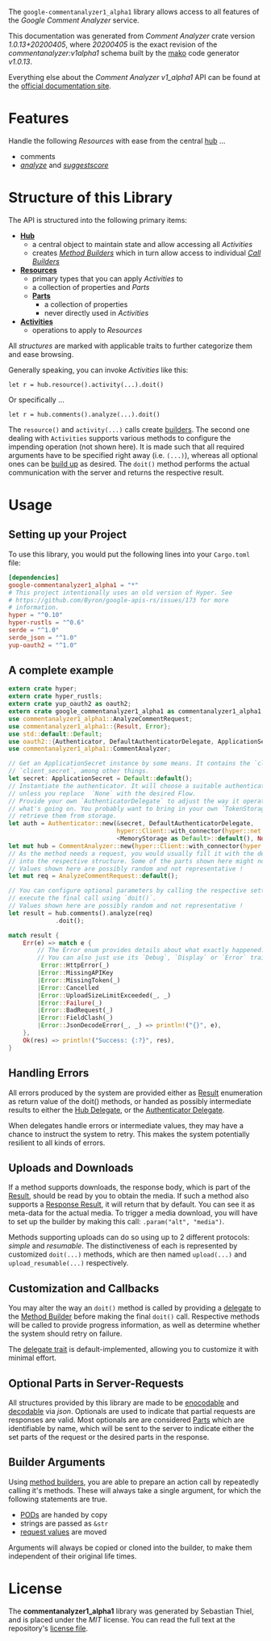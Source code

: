 <!---
DO NOT EDIT !
This file was generated automatically from 'src/mako/api/README.md.mako'
DO NOT EDIT !
-->
The `google-commentanalyzer1_alpha1` library allows access to all features of the *Google Comment Analyzer* service.

This documentation was generated from *Comment Analyzer* crate version *1.0.13+20200405*, where *20200405* is the exact revision of the *commentanalyzer:v1alpha1* schema built by the [mako](http://www.makotemplates.org/) code generator *v1.0.13*.

Everything else about the *Comment Analyzer* *v1_alpha1* API can be found at the
[official documentation site](https://github.com/conversationai/perspectiveapi/blob/master/README.md).
# Features

Handle the following *Resources* with ease from the central [hub](https://docs.rs/google-commentanalyzer1_alpha1/1.0.13+20200405/google_commentanalyzer1_alpha1/struct.CommentAnalyzer.html) ... 

* comments
 * [*analyze*](https://docs.rs/google-commentanalyzer1_alpha1/1.0.13+20200405/google_commentanalyzer1_alpha1/struct.CommentAnalyzeCall.html) and [*suggestscore*](https://docs.rs/google-commentanalyzer1_alpha1/1.0.13+20200405/google_commentanalyzer1_alpha1/struct.CommentSuggestscoreCall.html)




# Structure of this Library

The API is structured into the following primary items:

* **[Hub](https://docs.rs/google-commentanalyzer1_alpha1/1.0.13+20200405/google_commentanalyzer1_alpha1/struct.CommentAnalyzer.html)**
    * a central object to maintain state and allow accessing all *Activities*
    * creates [*Method Builders*](https://docs.rs/google-commentanalyzer1_alpha1/1.0.13+20200405/google_commentanalyzer1_alpha1/trait.MethodsBuilder.html) which in turn
      allow access to individual [*Call Builders*](https://docs.rs/google-commentanalyzer1_alpha1/1.0.13+20200405/google_commentanalyzer1_alpha1/trait.CallBuilder.html)
* **[Resources](https://docs.rs/google-commentanalyzer1_alpha1/1.0.13+20200405/google_commentanalyzer1_alpha1/trait.Resource.html)**
    * primary types that you can apply *Activities* to
    * a collection of properties and *Parts*
    * **[Parts](https://docs.rs/google-commentanalyzer1_alpha1/1.0.13+20200405/google_commentanalyzer1_alpha1/trait.Part.html)**
        * a collection of properties
        * never directly used in *Activities*
* **[Activities](https://docs.rs/google-commentanalyzer1_alpha1/1.0.13+20200405/google_commentanalyzer1_alpha1/trait.CallBuilder.html)**
    * operations to apply to *Resources*

All *structures* are marked with applicable traits to further categorize them and ease browsing.

Generally speaking, you can invoke *Activities* like this:

```Rust,ignore
let r = hub.resource().activity(...).doit()
```

Or specifically ...

```ignore
let r = hub.comments().analyze(...).doit()
```

The `resource()` and `activity(...)` calls create [builders][builder-pattern]. The second one dealing with `Activities` 
supports various methods to configure the impending operation (not shown here). It is made such that all required arguments have to be 
specified right away (i.e. `(...)`), whereas all optional ones can be [build up][builder-pattern] as desired.
The `doit()` method performs the actual communication with the server and returns the respective result.

# Usage

## Setting up your Project

To use this library, you would put the following lines into your `Cargo.toml` file:

```toml
[dependencies]
google-commentanalyzer1_alpha1 = "*"
# This project intentionally uses an old version of Hyper. See
# https://github.com/Byron/google-apis-rs/issues/173 for more
# information.
hyper = "^0.10"
hyper-rustls = "^0.6"
serde = "^1.0"
serde_json = "^1.0"
yup-oauth2 = "^1.0"
```

## A complete example

```Rust
extern crate hyper;
extern crate hyper_rustls;
extern crate yup_oauth2 as oauth2;
extern crate google_commentanalyzer1_alpha1 as commentanalyzer1_alpha1;
use commentanalyzer1_alpha1::AnalyzeCommentRequest;
use commentanalyzer1_alpha1::{Result, Error};
use std::default::Default;
use oauth2::{Authenticator, DefaultAuthenticatorDelegate, ApplicationSecret, MemoryStorage};
use commentanalyzer1_alpha1::CommentAnalyzer;

// Get an ApplicationSecret instance by some means. It contains the `client_id` and 
// `client_secret`, among other things.
let secret: ApplicationSecret = Default::default();
// Instantiate the authenticator. It will choose a suitable authentication flow for you, 
// unless you replace  `None` with the desired Flow.
// Provide your own `AuthenticatorDelegate` to adjust the way it operates and get feedback about 
// what's going on. You probably want to bring in your own `TokenStorage` to persist tokens and
// retrieve them from storage.
let auth = Authenticator::new(&secret, DefaultAuthenticatorDelegate,
                              hyper::Client::with_connector(hyper::net::HttpsConnector::new(hyper_rustls::TlsClient::new())),
                              <MemoryStorage as Default>::default(), None);
let mut hub = CommentAnalyzer::new(hyper::Client::with_connector(hyper::net::HttpsConnector::new(hyper_rustls::TlsClient::new())), auth);
// As the method needs a request, you would usually fill it with the desired information
// into the respective structure. Some of the parts shown here might not be applicable !
// Values shown here are possibly random and not representative !
let mut req = AnalyzeCommentRequest::default();

// You can configure optional parameters by calling the respective setters at will, and
// execute the final call using `doit()`.
// Values shown here are possibly random and not representative !
let result = hub.comments().analyze(req)
             .doit();

match result {
    Err(e) => match e {
        // The Error enum provides details about what exactly happened.
        // You can also just use its `Debug`, `Display` or `Error` traits
         Error::HttpError(_)
        |Error::MissingAPIKey
        |Error::MissingToken(_)
        |Error::Cancelled
        |Error::UploadSizeLimitExceeded(_, _)
        |Error::Failure(_)
        |Error::BadRequest(_)
        |Error::FieldClash(_)
        |Error::JsonDecodeError(_, _) => println!("{}", e),
    },
    Ok(res) => println!("Success: {:?}", res),
}

```
## Handling Errors

All errors produced by the system are provided either as [Result](https://docs.rs/google-commentanalyzer1_alpha1/1.0.13+20200405/google_commentanalyzer1_alpha1/enum.Result.html) enumeration as return value of 
the doit() methods, or handed as possibly intermediate results to either the 
[Hub Delegate](https://docs.rs/google-commentanalyzer1_alpha1/1.0.13+20200405/google_commentanalyzer1_alpha1/trait.Delegate.html), or the [Authenticator Delegate](https://docs.rs/yup-oauth2/*/yup_oauth2/trait.AuthenticatorDelegate.html).

When delegates handle errors or intermediate values, they may have a chance to instruct the system to retry. This 
makes the system potentially resilient to all kinds of errors.

## Uploads and Downloads
If a method supports downloads, the response body, which is part of the [Result](https://docs.rs/google-commentanalyzer1_alpha1/1.0.13+20200405/google_commentanalyzer1_alpha1/enum.Result.html), should be
read by you to obtain the media.
If such a method also supports a [Response Result](https://docs.rs/google-commentanalyzer1_alpha1/1.0.13+20200405/google_commentanalyzer1_alpha1/trait.ResponseResult.html), it will return that by default.
You can see it as meta-data for the actual media. To trigger a media download, you will have to set up the builder by making
this call: `.param("alt", "media")`.

Methods supporting uploads can do so using up to 2 different protocols: 
*simple* and *resumable*. The distinctiveness of each is represented by customized 
`doit(...)` methods, which are then named `upload(...)` and `upload_resumable(...)` respectively.

## Customization and Callbacks

You may alter the way an `doit()` method is called by providing a [delegate](https://docs.rs/google-commentanalyzer1_alpha1/1.0.13+20200405/google_commentanalyzer1_alpha1/trait.Delegate.html) to the 
[Method Builder](https://docs.rs/google-commentanalyzer1_alpha1/1.0.13+20200405/google_commentanalyzer1_alpha1/trait.CallBuilder.html) before making the final `doit()` call. 
Respective methods will be called to provide progress information, as well as determine whether the system should 
retry on failure.

The [delegate trait](https://docs.rs/google-commentanalyzer1_alpha1/1.0.13+20200405/google_commentanalyzer1_alpha1/trait.Delegate.html) is default-implemented, allowing you to customize it with minimal effort.

## Optional Parts in Server-Requests

All structures provided by this library are made to be [enocodable](https://docs.rs/google-commentanalyzer1_alpha1/1.0.13+20200405/google_commentanalyzer1_alpha1/trait.RequestValue.html) and 
[decodable](https://docs.rs/google-commentanalyzer1_alpha1/1.0.13+20200405/google_commentanalyzer1_alpha1/trait.ResponseResult.html) via *json*. Optionals are used to indicate that partial requests are responses 
are valid.
Most optionals are are considered [Parts](https://docs.rs/google-commentanalyzer1_alpha1/1.0.13+20200405/google_commentanalyzer1_alpha1/trait.Part.html) which are identifiable by name, which will be sent to 
the server to indicate either the set parts of the request or the desired parts in the response.

## Builder Arguments

Using [method builders](https://docs.rs/google-commentanalyzer1_alpha1/1.0.13+20200405/google_commentanalyzer1_alpha1/trait.CallBuilder.html), you are able to prepare an action call by repeatedly calling it's methods.
These will always take a single argument, for which the following statements are true.

* [PODs][wiki-pod] are handed by copy
* strings are passed as `&str`
* [request values](https://docs.rs/google-commentanalyzer1_alpha1/1.0.13+20200405/google_commentanalyzer1_alpha1/trait.RequestValue.html) are moved

Arguments will always be copied or cloned into the builder, to make them independent of their original life times.

[wiki-pod]: http://en.wikipedia.org/wiki/Plain_old_data_structure
[builder-pattern]: http://en.wikipedia.org/wiki/Builder_pattern
[google-go-api]: https://github.com/google/google-api-go-client

# License
The **commentanalyzer1_alpha1** library was generated by Sebastian Thiel, and is placed 
under the *MIT* license.
You can read the full text at the repository's [license file][repo-license].

[repo-license]: https://github.com/Byron/google-apis-rsblob/master/LICENSE.md
